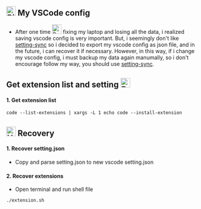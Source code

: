 ## <img src="https://raw.githubusercontent.com/Tarikul-Islam-Anik/Animated-Fluent-Emojis/master/Emojis/Food/Birthday%20Cake.png" alt="Birthday Cake" width="25" height="25" /> My VSCode config

-   After one time <img src="https://raw.githubusercontent.com/Tarikul-Islam-Anik/Animated-Fluent-Emojis/master/Emojis/Smilies/Bomb.png" alt="Bomb" width="25" height="25" /> fixing my laptop and losing all the data, i realized saving vscode config is very important. But, i seemingly don't like [setting-sync](https://code.visualstudio.com/docs/editor/settings-sync) so i decided to export my vscode config as json file, and in the future, i can recover it if necessary. However, in this way, if i change my vscode config, i must backup my data again manumally, so i don't encourage follow my way, you should use [setting-sync](https://code.visualstudio.com/docs/editor/settings-sync).

## Get extension list and setting <img src="https://raw.githubusercontent.com/Tarikul-Islam-Anik/Animated-Fluent-Emojis/master/Emojis/Animals/Baby%20Chick.png" alt="Baby Chick" width="25" height="25" />

#### 1. Get extension list

```shell
code --list-extensions | xargs -L 1 echo code --install-extension
```

## <img src="https://raw.githubusercontent.com/Tarikul-Islam-Anik/Animated-Fluent-Emojis/master/Emojis/Animals/Honeybee.png" alt="Honeybee" width="25" height="25" /> Recovery

#### 1. Recover setting.json

-   Copy and parse setting.json to new vscode setting.json

#### 2. Recover extensions

-   Open terminal and run shell file

```
./extension.sh
```
